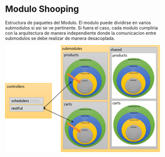 # Modulo Shooping
Estructura de paquetes del Modulo. 
El modulo puede dividirse en varios submodulos si asi se ve pertinente. Si fuera el caso, cada modulo cumpliria con la arquitectura de manera independiente donde la comunicacion entre submodulos se debe realizar de manera desacoplada.

![Arquitectura base](https://github.com/gotorresevo/proyecto-base-spring-boot/raw/master/assets/ModuloShopping.png "Description del modulo describiendo los submodulos")
